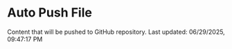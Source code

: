 # Auto Push File

Content that will be pushed to GitHub repository.
Last updated: 06/29/2025, 09:47:17 PM